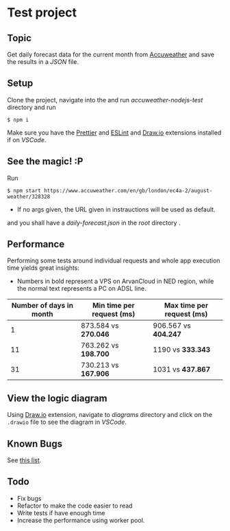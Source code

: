 # Test project

## Topic

Get daily forecast data for the current month from [Accuweather](https://www.accuweather.com/) and
save the results in a _JSON_ file.

## Setup

Clone the project, navigate into the and run _accuweather-nodejs-test_ directory and run

`$ npm i `

Make sure you have the [Prettier](https://marketplace.visualstudio.com/items?itemName=esbenp.prettier-vscode) and [ESLint](https://marketplace.visualstudio.com/items?itemName=dbaeumer.vscode-eslintlink) and [Draw.io](https://marketplace.visualstudio.com/items?itemName=hediet.vscode-drawio) extensions installed if on _VSCode_.

## See the magic! :P

Run

`$ npm start https://www.accuweather.com/en/gb/london/ec4a-2/august-weather/328328`

- If no args given, the URL given in instrauctions will be used as default.

and you shall have a _daily-forecast.json_ in the _root_ directory .

## Performance

Performing some tests around individual requests and whole app execution time yields great insights:

- Numbers in bold represent a VPS on ArvanCloud in NED region, while the normal text represents a PC on ADSL line.

| Number of days in month | Min time per request (ms) | Max time per request (ms) |
| ----------------------- | ------------------------- | ------------------------- |
| 1                       | 873.584 vs **270.046**    | 906.567 vs **404.247**    |
| 11                      | 763.262 vs **198.700**    | 1190 vs **333.343**       |
| 31                      | 730.213 vs **167.906**    | 1031 vs **437.867**       |

## View the logic diagram

Using [Draw.io](https://marketplace.visualstudio.com/items?itemName=hediet.vscode-drawio) extension, navigate to _diagrams_ directory and click on the `.drawio` file to see the diagram in _VSCode_.

## Known Bugs

See [this list](https://github.com/Kal9Isa/accuweather-nodejs-test/issues).

## Todo

- Fix bugs
- Refactor to make the code easier to read
- Write tests if have enough time
- Increase the performance using worker pool.
